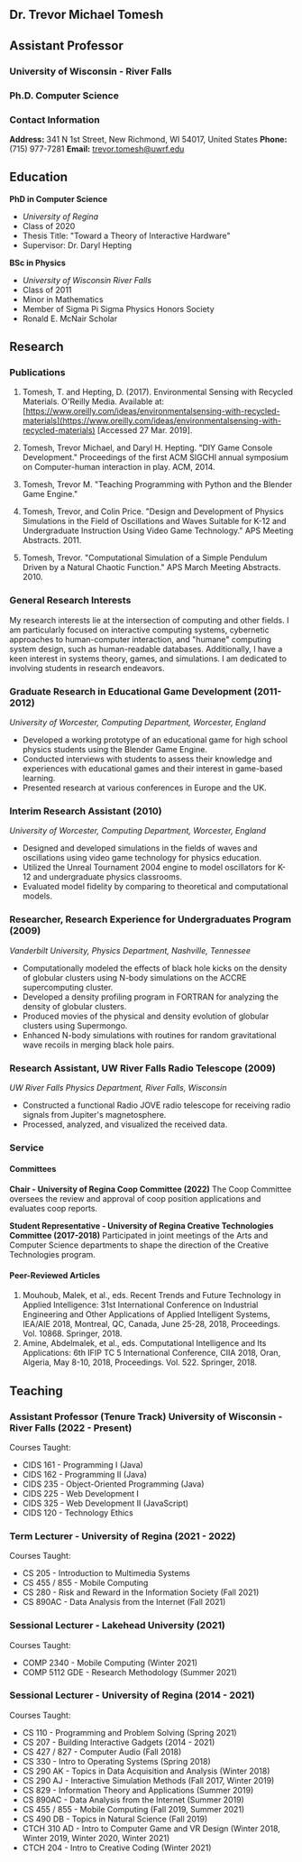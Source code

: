 ## Dr. Trevor Michael Tomesh

## Assistant Professor

### University of Wisconsin - River Falls

### Ph.D. Computer Science

### Contact Information

**Address:** 341 N 1st Street, New Richmond, WI 54017, United States
**Phone:** (715) 977-7281
**Email:** [trevor.tomesh@uwrf.edu](mailto:trevor.tomesh@uwrf.edu)

## Education

**PhD in Computer Science**

- *University of Regina*
- Class of 2020
- Thesis Title: "Toward a Theory of Interactive Hardware"
- Supervisor: Dr. Daryl Hepting

**BSc in Physics**

- *University of Wisconsin River Falls*
- Class of 2011
- Minor in Mathematics
- Member of Sigma Pi Sigma Physics Honors Society
- Ronald E. McNair Scholar

## Research

### Publications

1. Tomesh, T. and Hepting, D. (2017). Environmental Sensing with Recycled Materials. O'Reilly Media. Available at: [https://www.oreilly.com/ideas/environmentalsensing-with-recycled-materials](https://www.oreilly.com/ideas/environmentalsensing-with-recycled-materials) [Accessed 27 Mar. 2019].

2. Tomesh, Trevor Michael, and Daryl H. Hepting. "DIY Game Console Development." Proceedings of the first ACM SIGCHI annual symposium on Computer-human interaction in play. ACM, 2014.

3. Tomesh, Trevor M. "Teaching Programming with Python and the Blender Game Engine."

4. Tomesh, Trevor, and Colin Price. "Design and Development of Physics Simulations in the Field of Oscillations and Waves Suitable for K-12 and Undergraduate Instruction Using Video Game Technology." APS Meeting Abstracts. 2011.

5. Tomesh, Trevor. "Computational Simulation of a Simple Pendulum Driven by a Natural Chaotic Function." APS March Meeting Abstracts. 2010.

### General Research Interests

My research interests lie at the intersection of computing and other fields. I am particularly focused on interactive computing systems, cybernetic approaches to human-computer interaction, and "humane" computing system design, such as human-readable databases. Additionally, I have a keen interest in systems theory, games, and simulations. I am dedicated to involving students in research endeavors.

### Graduate Research in Educational Game Development (2011-2012)

*University of Worcester, Computing Department, Worcester, England*

- Developed a working prototype of an educational game for high school physics students using the Blender Game Engine.
- Conducted interviews with students to assess their knowledge and experiences with educational games and their interest in game-based learning.
- Presented research at various conferences in Europe and the UK.

### Interim Research Assistant (2010)

*University of Worcester, Computing Department, Worcester, England*

- Designed and developed simulations in the fields of waves and oscillations using video game technology for physics education.
- Utilized the Unreal Tournament 2004 engine to model oscillators for K-12 and undergraduate physics classrooms.
- Evaluated model fidelity by comparing to theoretical and computational models.

### Researcher, Research Experience for Undergraduates Program (2009)

*Vanderbilt University, Physics Department, Nashville, Tennessee*

- Computationally modeled the effects of black hole kicks on the density of globular clusters using N-body simulations on the ACCRE supercomputing cluster.
- Developed a density profiling program in FORTRAN for analyzing the density of globular clusters.
- Produced movies of the physical and density evolution of globular clusters using Supermongo.
- Enhanced N-body simulations with routines for random gravitational wave recoils in merging black hole pairs.

### Research Assistant, UW River Falls Radio Telescope (2009)

*UW River Falls Physics Department, River Falls, Wisconsin*

- Constructed a functional Radio JOVE radio telescope for receiving radio signals from Jupiter's magnetosphere.
- Processed, analyzed, and visualized the received data.

### Service

#### Committees

**Chair - University of Regina Coop Committee (2022)**
The Coop Committee oversees the review and approval of coop position applications and evaluates coop reports.

**Student Representative - University of Regina Creative Technologies Committee (2017-2018)**
Participated in joint meetings of the Arts and Computer Science departments to shape the direction of the Creative Technologies program.

#### Peer-Reviewed Articles

1. Mouhoub, Malek, et al., eds. Recent Trends and Future Technology in Applied Intelligence: 31st International Conference on Industrial Engineering and Other Applications of Applied Intelligent Systems, IEA/AIE 2018, Montreal, QC, Canada, June 25-28, 2018, Proceedings. Vol. 10868. Springer, 2018.
2. Amine, Abdelmalek, et al., eds. Computational Intelligence and Its Applications: 6th IFIP TC 5 International Conference, CIIA 2018, Oran, Algeria, May 8-10, 2018, Proceedings. Vol. 522. Springer, 2018.

## Teaching

### Assistant Professor (Tenure Track) University of Wisconsin - River Falls (2022 - Present)

Courses Taught:

- CIDS 161 - Programming I (Java)
- CIDS 162 - Programming II (Java)
- CIDS 235 - Object-Oriented Programming (Java)
- CIDS 225 - Web Development I
- CIDS 325 - Web Development II (JavaScript)
- CIDS 120 - Technology Ethics 

### Term Lecturer  - University of Regina (2021 - 2022)

Courses Taught:

- CS 205 - Introduction to Multimedia Systems
- CS 455 / 855 - Mobile Computing
- CS 280 - Risk and Reward in the Information Society (Fall 2021)
- CS 890AC - Data Analysis from the Internet (Fall 2021)

### Sessional Lecturer - Lakehead University (2021)

Courses Taught:

- COMP 2340 - Mobile Computing (Winter 2021)
- COMP 5112 GDE - Research Methodology (Summer 2021)

### Sessional Lecturer - University of Regina (2014 - 2021)

Courses Taught:

- CS 110 - Programming and Problem Solving (Spring 2021)
- CS 207 - Building Interactive Gadgets (2014 - 2021)
- CS 427 / 827 - Computer Audio (Fall 2018)
- CS 330 - Intro to Operating Systems (Spring 2018)
- CS 290 AK - Topics in Data Acquisition and Analysis (Winter 2018)
- CS 290 AJ - Interactive Simulation Methods (Fall 2017, Winter 2019)
- CS 829 - Information Theory and Applications (Summer 2019)
- CS 890AC - Data Analysis from the Internet (Summer 2019)
- CS 455 / 855 - Mobile Computing (Fall 2019, Summer 2021)
- CS 490 DB - Topics in Natural Science (Fall 2019)
- CTCH 310 AD - Intro to Computer Game and VR Design (Winter 2018, Winter 2019, Winter 2020, Winter 2021)
- CTCH 204 - Intro to Creative Coding (Winter 2021)
